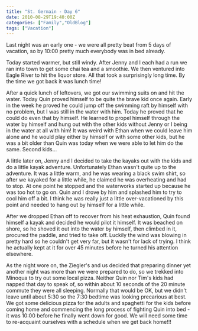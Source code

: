 ```yaml
---
title: "St. Germain - Day 6"
date: 2010-08-29T19:40:00Z
categories: ["Family","OldBlog"]
tags: ["Vacation"]
---
```


Last night was an early one - we were all pretty beat from 5 days of vacation, so by 10:00 pretty much everybody was in bed already.

Today started warmer, but still windy.  After Jenny and I each had a run we ran into town to get some chai tea and a smoothie.  We then ventured into Eagle River to hit the liquor store.  All that took a surprisingly long time.  By the time we got back it was lunch time!

After a quick lunch of leftovers, we got our swimming suits on and hit the water.  Today Quin proved himself to be quite the brave kid once again.  Early in the week he proved he could jump off the swimming raft by himself with no problem, but I was still in the water with him.  Today he proved that he could do even that by himself.  He learned to propel himself through the water by himself and hung out with the other kids without Jenny or I being in the water at all with him!  It was weird with Ethan when we could leave him alone and he would play either by himself or with some other kids, but he was a bit older than Quin was today when we were able to let him do the same.  Second kids...

A little later on, Jenny and I decided to take the kayaks out with the kids and do a little kayak adventure.  Unfortunately Ethan wasn't quite up to the adventure.  It was a little warm, and he was wearing a black swim shirt, so after we kayaked for a little while, he claimed he was overheating and had to stop.  At one point he stopped and the waterworks started up because he was too hot to go on.  Quin and I drove by him and splashed him to try to cool him off a bit.  I think he was really just a little over-vacationed by this point and needed to hang out by himself for a little while.

After we dropped Ethan off to recover from his heat exhaustion, Quin found himself a kayak and decided he would pilot it himself.  It was beached on shore, so he shoved it out into the water by himself, then climbed in it, procured the paddle, and tried to take off.  Luckily the wind was blowing in pretty hard so he couldn't get very far, but it wasn't for lack of trying.  I think he actually kept at it for over 45 minutes before he turned his attention elsewhere.

As the night wore on, the Ziegler's and us decided that preparing dinner yet another night was more than we were prepared to do, so we trekked into Minoqua to try out some local pizza.  Neither Quin nor Tim's kids had napped that day to speak of, so within about 10 seconds of the 20 minute commute they were all sleeping.  Normally that would be OK, but we didn't leave until about 5:30 so the 7:30 bedtime was looking precarious at best.  We got some delicious pizza for the adults and spaghetti for the kids before coming home and commencing the long process of fighting Quin into bed - it was 10:00 before he finally went down for good.  We will need some time to re-acquaint ourselves with a schedule when we get back home!!!
